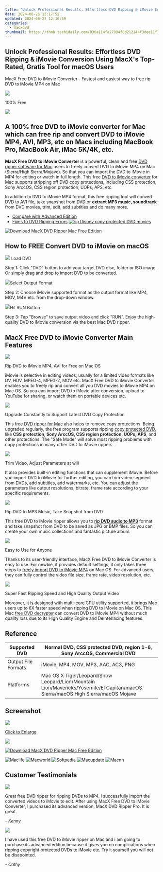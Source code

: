 ```yaml
---
title: "Unlock Professional Results: Effortless DVD Ripping & iMovie Conversion Using MacX's Top-Rated, Gratis Tool for macOS Users"
date: 2024-08-26 13:17:52
updated: 2024-08-27 12:16:59
categories:
  - macxdvd
thumbnail: https://thmb.techidaily.com/830a114fa27984f8d212144f3dee11f785f5b8b667c623d0ec997b65a2b06877.jpg
---
```


## Unlock Professional Results: Effortless DVD Ripping & iMovie Conversion Using MacX's Top-Rated, Gratis Tool for macOS Users

MacX Free DVD to iMovie Converter \- Fastest and easiest way to free rip DVD to iMovie MP4 on Mac

![](https://www.macxdvd.com/dvd-to-imovie-converter-free/../face/dvd-imovie-converter-pic.jpg) 

100% Free

![](https://www.macxdvd.com/dvd-to-imovie-converter-free/../image-jp/flag.png) 

## A 100% free DVD to iMovie converter for Mac which can free rip and convert DVD to iMovie MP4, AVI, MP3, etc on Macs including MacBook Pro, MacBook Air, iMac 5K/4K, etc.

**MacX Free DVD to iMovie Converter** is a powerful, clean and free [DVD ripper software for Mac](https://tools.techidaily.com/macxdvd/products/) users to freely convert DVD to iMovie MP4 on Mac (Sierra/High Sierra/Mojave). So that you can import the DVD to iMovie in MP4 for editing or watch in full length. This free [DVD to iMovie converter](https://tools.techidaily.com/macxdvd/products/) for Mac supports stripping off DVD copy protections, including CSS protection, Sony ArccOS, CSS region protection, UOPs, APS, etc.

In addition to DVD to iMovie MP4 format, this free ripping tool will convert DVD to AVI file, take snapshot from DVD or **extract MP3 music, soundtrack**  from DVD movies, trim, edit, add subtitles and do many more.

* [Compare with Advanced Edition](https://tools.techidaily.com/macxdvd/products/)
* [Fixes to DVD Ripping Errors](https://tools.techidaily.com/macxdvd/products/)
[![rip Disney copy protected DVD movies](https://www.macxdvd.com/dvd-to-imovie-converter-free/../image/macxdvdpro-banner-mini.jpg)](https://tools.techidaily.com/macxdvd/products/) 

[![Download MacX DVD Ripper Mac Free Edition](https://www.macxdvd.com/dvd-to-imovie-converter-free/../image/bottom-download-big.jpg)](https://www.macxdvd.com/download/macx-free-dvd-to-imovie-converter.dmg) 

## How to FREE Convert DVD to iMovie on macOS

![](https://www.macxdvd.com/dvd-to-imovie-converter-free/../i-pic/1.png) Load DVD 

Step 1: Click "DVD" button to add your target DVD disc, folder or ISO image. Or simply drag and drop to import DVD to be converted. 

![](https://www.macxdvd.com/dvd-to-imovie-converter-free/../i-pic/2.png)Select Output Format 

Step 2: Choose iMovie supported format as the output format like MP4, MOV, M4V etc. from the drop-down window. 

![](https://www.macxdvd.com/dvd-to-imovie-converter-free/../i-pic/3.png)Hit RUN Button

Step 3: Tap "Browse" to save output video and click "RUN". Enjoy the high-quality DVD to iMovie conversion via the best Mac DVD ripper. 

## MacX Free DVD to iMovie Converter Main Features

![](https://www.macxdvd.com/dvd-to-imovie-converter-free/image/1.jpg) 

Rip DVD to iMovie MP4, AVI for Free on Mac OS

iMovie is selective in editing videos, usually for a limited video formats like DV, HDV, MPEG-4, MPEG-2, MOV etc. MacX Free DVD to iMovie Converter enables you to freely rip and convert all you DVD movies to iMovie MP4 on Mac OS. So you can import DVD to iMovie after conversion, upload to YouTube for sharing, or watch them on portable devices etc. 

![](https://www.macxdvd.com/dvd-to-imovie-converter-free/image/2.jpg) 

Upgrade Constantly to Support Latest DVD Copy Protection

This free [DVD ripper for Mac](https://tools.techidaily.com/macxdvd/products/) also helps to remove copy protections. Being upgraded regularly, the free program supports ripping [copy protected DVD](https://tools.techidaily.com/macxdvd/products/), like **CSS protection, Sony ArccOS, CSS region protection, UOPs, APS**, and other protections. The "Safe Mode" will solve most ripping problems with copy protections in many other DVD to iMovie rippers.

![](https://www.macxdvd.com/dvd-to-imovie-converter-free/image/3.jpg) 

Trim Video, Adjust Parameters at will 

It also provides built-in editing functions that can supplement iMovie. Before you import DVD to iMovie for further editing, you can trim video segment from DVDs, add subtitles, add watermarks, etc. You can adjust the parameters like output resolutions, bitrate, frame rate according to your specific requirements.

![](https://www.macxdvd.com/dvd-to-imovie-converter-free/image/4.jpg) 

Rip DVD to MP3 Music, Take Snapshot from DVD

This free DVD to iMovie ripper allows you to [**rip DVD audio to MP3**](https://tools.techidaily.com/macxdvd/products/) format and take snapshot from DVD to be saved as JPG or BMP files. So you can create your own music collections and fantastic picture album. 

![](https://www.macxdvd.com/dvd-to-imovie-converter-free/image/5.jpg) 

Easy to Use for Anyone

Thanks to its user-friendly interface, MacX Free DVD to iMovie Converter is easy to use. For newbie, it provides default settings, it only takes three steps to [freely import DVD to iMovie MP4](https://tools.techidaily.com/macxdvd/products/) on Mac OS. For advanced users, they can fully control the video file size, frame rate, video resolution, etc.

![](https://www.macxdvd.com/dvd-to-imovie-converter-free/image/6.jpg) 

Super Fast Ripping Speed and High Quality Output Video 

Moreover, it is designed with multi-core CPU utility supported, it brings Mac users up to 6X faster speed when ripping DVD to iMovie on Mac OS. This Mac [free DVD decrypter](https://tools.techidaily.com/macxdvd/products/) can convert DVD to iMovie MP4 without much quality loss due to its High Quality Engine and Deinterlacing features.

## Reference

| Supported DVD       | Normal DVD, CSS protected DVD, region 1-6, Sony ArccOS, Commercial DVD                                                           |
| ------------------- | -------------------------------------------------------------------------------------------------------------------------------- |
| Output File Formats | iMovie, MP4, MOV, MP3, AAC, AC3, PNG                                                                                             |
| Platforms           | Mac OS X Tiger/Leopard/Snow Leopard/Lion/Mountain Lion/Mavericks/Yosemite/El Capitan/macOS Sierra/macOS High Sierra/macOS Mojave |

## Screenshot

![](https://www.macxdvd.com/dvd-to-imovie-converter-free/image/screenshot.jpg)

[Click to Enlarge](https://tools.techidaily.com/macxdvd/products/)

![](https://www.macxdvd.com/dvd-to-imovie-converter-free/image/screenshot_02.jpg) 

[![Download MacX DVD Ripper Mac Free Edition](https://www.macxdvd.com/dvd-to-imovie-converter-free/../image/bottom-download-big.jpg)](https://www.macxdvd.com/download/macx-free-dvd-to-imovie-converter.dmg)

![Maclife](https://www.macxdvd.com/dvd-to-imovie-converter-free/../i-pic/maclife.gif) ![Macworld](https://www.macxdvd.com/dvd-to-imovie-converter-free/../i-pic/macworld.gif) ![Softpedia](https://www.macxdvd.com/dvd-to-imovie-converter-free/../i-pic/softpedia.gif) ![Macupdate](https://www.macxdvd.com/dvd-to-imovie-converter-free/../i-pic/macupdate.gif) ![Macnn](https://www.macxdvd.com/dvd-to-imovie-converter-free/../i-pic/macnn.gif) 

## Customer Testimonials

![](https://www.macxdvd.com/dvd-to-imovie-converter-free/../image/customer-ico.jpg) 

Great free DVD ripper for ripping DVDs to MP4\. I successfully import the converted videos to iMovie to edit. After using MacX Free DVD to iMovie Converter, I purchased its advanced version, MacX DVD Ripper Pro. It is great.

_\- Kenny_ 

![](https://www.macxdvd.com/dvd-to-imovie-converter-free/../image/customer-ico.jpg) 

I have used this free DVD to iMovie ripper on Mac and i am going to purchase its advanced edition because it gives you no complications when ripping copyright protected DVDs to iMovie etc. Try it yourself you will not be disapointed.

_\- Cathy_

<ins class="adsbygoogle"
     style="display:block"
     data-ad-format="autorelaxed"
     data-ad-client="ca-pub-7571918770474297"
     data-ad-slot="1223367746"></ins>



<ins class="adsbygoogle"
     style="display:block"
     data-ad-client="ca-pub-7571918770474297"
     data-ad-slot="8358498916"
     data-ad-format="auto"
     data-full-width-responsive="true"></ins>
